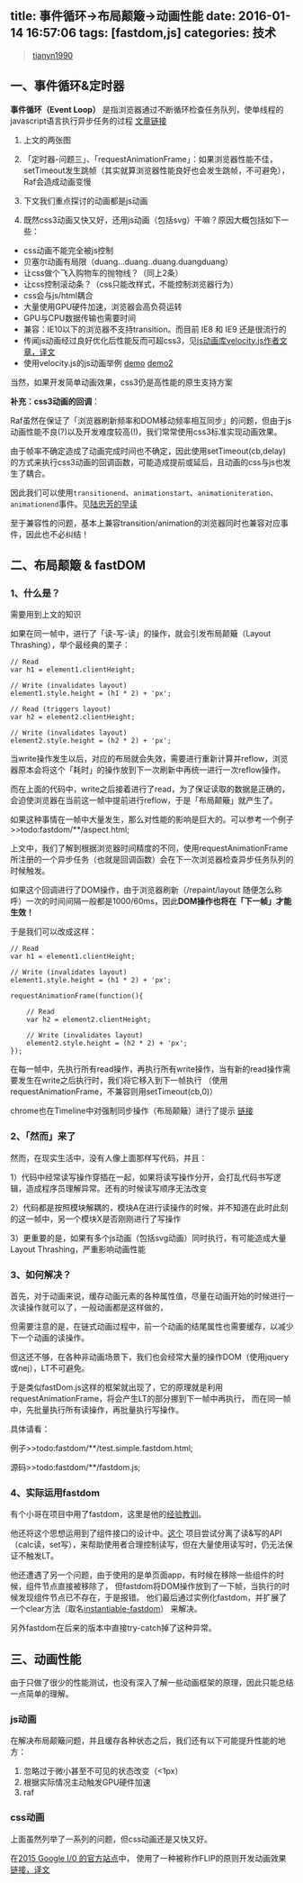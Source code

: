 title: 事件循环->布局颠簸->动画性能
date: 2016-01-14 16:57:06
tags: [fastdom,js]
categories: 技术
---



<!--# 事件循环->布局颠簸->动画性能-->

> [tianyn1990](http://tianyn1990.github.io)

## 一、事件循环&定时器

**事件循环（Event Loop）** 是指浏览器通过不断循环检查任务队列，使单线程的javascript语言执行异步任务的过程 [文章链接](http://kaola-fed.github.io/2016/01/05/JS%E4%B8%AD%E7%9A%84%E4%BA%8B%E4%BB%B6%E5%BE%AA%E7%8E%AF%E4%B8%8E%E5%AE%9A%E6%97%B6%E5%99%A8/)

1. 上文的两张图

2. 「定时器-问题三」、「requestAnimationFrame」：如果浏览器性能不佳，setTimeout发生跳帧（其实就算浏览器性能良好也会发生跳帧，不可避免），Raf会造成动画变慢

3. 下文我们重点探讨的动画都是js动画

4. 既然css3动画又快又好，还用js动画（包括svg）干嘛？原因大概包括如下一些：
  - css动画不能完全被js控制
  - 贝塞尔动画有局限（duang...duang..duang.duangduang）
  - 让css做个飞入购物车的抛物线？（同上2条）
  - 让css控制滚动条？（css只能改样式，不能控制浏览器行为）
  - css会与js/html耦合
  - 大量使用GPU硬件加速，浏览器会高负荷运转
  - GPU与CPU数据传输也需要时间
  - 兼容：IE10以下的浏览器不支持transition。而目前 IE8 和 IE9 还是很流行的
  - 传闻js动画经过良好优化后性能反而可超css3，见[js动画库velocity.js作者文章，译文](http://zencode.in/19.CSS-vs-JS%E5%8A%A8%E7%94%BB%EF%BC%9A%E8%B0%81%E6%9B%B4%E5%BF%AB%EF%BC%9F.html)
  - 使用velocity.js的js动画举例 [demo](http://julian.com/research/velocity/demo.html) [demo2](http://danielraftery.com/lib/sandbox/animated-town/)


当然，如果开发简单动画效果，css3仍是高性能的原生支持方案

**补充：css3动画的回调**：

Raf虽然在保证了「浏览器刷新频率和DOM移动频率相互同步」的问题，但由于js动画性能不良(?)以及开发难度较高(!)，我们常常使用css3标准实现动画效果。

由于帧率不确定造成了动画完成时间也不确定，因此使用setTimeout(cb,delay)的方式来执行css3动画的回调函数，可能造成提前或延后，且动画的css与js也发生了耦合。

因此我们可以使用`transitionend`、`animationstart`、`animationiteration`、`animationend`事件。见[陆忠芳的早读](http://web.jobbole.com/84835/)

至于兼容性的问题，基本上兼容transition/animation的浏览器同时也兼容对应事件，因此也不必纠结！


## 二、布局颠簸 & fastDOM

### 1、什么是？

需要用到上文的知识

如果在同一帧中，进行了「读-写-读」的操作，就会引发布局颠簸（Layout Thrashing），举个最经典的栗子：

````
// Read
var h1 = element1.clientHeight;

// Write (invalidates layout)
element1.style.height = (h1 * 2) + 'px';

// Read (triggers layout)
var h2 = element2.clientHeight;

// Write (invalidates layout)
element2.style.height = (h2 * 2) + 'px';
````

当write操作发生以后，对应的布局就会失效，需要进行重新计算并reflow，浏览器原本会将这个「耗时」的操作放到下一次刷新中再统一进行一次reflow操作。

而在上面的代码中，write之后接着进行了read，为了保证读取的数据是正确的，会迫使浏览器在当前这一帧中提前进行reflow，于是「布局颠簸」就产生了。

如果这种事情在一帧中大量发生，那么对性能的影响是巨大的。可以参考一个例子>>todo:fastdom/**/aspect.html;

上文中，我们了解到根据浏览器时间精度的不同，使用requestAnimationFrame所注册的一个异步任务（也就是回调函数）会在下一次浏览器检查异步任务队列的时候触发。

如果这个回调进行了DOM操作，由于浏览器刷新（/repaint/layout 随便怎么称呼）一次的时间间隔一般都是1000/60ms，因此**DOM操作也将在「下一帧」才能生效！**

于是我们可以改成这样：

````
// Read
var h1 = element1.clientHeight;

// Write (invalidates layout)
element1.style.height = (h1 * 2) + 'px';

requestAnimationFrame(function(){

    // Read
    var h2 = element2.clientHeight;

    // Write (invalidates layout)
    element2.style.height = (h2 * 2) + 'px';
});
````

在每一帧中，先执行所有read操作，再执行所有write操作，当有新的read操作需要发生在write之后执行时，我们将它移入到下一帧执行
（使用requestAnimationFrame，不兼容则用setTimeout(cb,0)）

chrome也在Timeline中对强制同步操作（布局颠簸）进行了提示 [链接](http://jiongks.name/blog/devtools-five-performance-features/)

### 2、「然而」来了

然而，在现实生活中，没有人像上面那样写代码，并且：

1）代码中经常读写操作穿插在一起，如果将读写操作分开，会打乱代码书写逻辑，造成程序员理解异常。还有的时候读写顺序无法改变

2）代码都是按照模块解耦的，模块A在进行读操作的时候，并不知道在此时此刻的这一帧中，另一个模块X是否刚刚进行了写操作

3）更重要的是，如果有多个js动画（包括svg动画）同时执行，有可能造成大量Layout Thrashing，严重影响动画性能


### 3、如何解决？

首先，对于动画来说，缓存动画元素的各种属性值，尽量在动画开始的时候进行一次读操作就可以了，一般动画都是这样做的，

但需要注意的是，在链式动画过程中，前一个动画的结尾属性也需要缓存，以减少下一个动画的读操作。

但这还不够，在各种非动画场景下，我们也会经常大量的操作DOM（使用jquery或nej），LT不可避免。

于是类似fastDom.js这样的框架就出现了，它的原理就是利用requestAnimationFrame，将会产生LT的部分挪到下一帧中再执行，
而在同一帧中，先批量执行所有读操作，再批量执行写操作。

具体请看：

例子>>todo:fastdom/**/test.simple.fastdom.html;

源码>>todo:fastdom/**/fastdom.js;


### 4、实际运用fastdom

有个小哥在项目中用了fastdom，这里是他的[经验教训](https://mattandre.ws/2014/05/really-fixing-layout-thrashing/)。

他还将这个思想运用到了组件接口的设计中。[这个](https://github.com/ftlabs/ftellipsis)
项目尝试分离了读&写的API（calc读，set写），来帮助使用者合理控制读写，但在大量使用读写时，仍无法保证不触发LT。

他还遭遇了另一个问题，由于使用的是单页面app，有时候在移除一些组件的时候，组件节点直接被移除了，
但fastdom将DOM操作放到了一下帧，当执行的时候发现组件节点已不存在，于是报错。
他们最后通过实例化fastdom，并扩展了一个clear方法（取名[instantiable-fastdom](https://github.com/orangemug/instantiable-fastdom)）
来解决。

另外fastdom在后来的版本中直接try-catch掉了这种异常。


## 三、动画性能

由于只做了很少的性能测试，也没有深入了解一些动画框架的原理，因此只能总结一点简单的理解。

### js动画

在解决布局颠簸问题，并且缓存各种状态之后，我们还有以下可能提升性能的地方：

1. 忽略过于微小甚至不可见的状态改变（<1px）
2. 根据实际情况主动触发GPU硬件加速
3. raf

### css动画

上面虽然列举了一系列的问题，但css动画还是又快又好。

在[2015 Google I/0 的官方站点](https://events.google.com/io2015/)中，
使用了一种被称作FLIP的原则开发动画效果[链接，译文](https://github.com/FrontendMagazine/Works/blob/master/archive/flip-your-animation.md)





